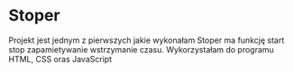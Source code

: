# Stoper
Projekt jest jednym z pierwszych jakie wykonałam
Stoper ma funkcję start stop zapamietywanie wstrzymanie czasu.
Wykorzystałam do programu HTML, CSS oras JavaScript